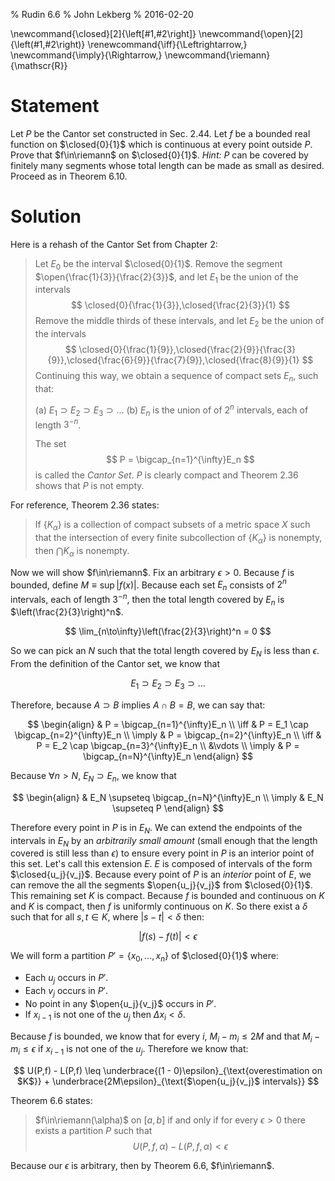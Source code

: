 % Rudin 6.6
% John Lekberg
% 2016-02-20

\newcommand{\closed}[2]{\left[#1,#2\right]}
\newcommand{\open}[2]{\left(#1,#2\right)}
\renewcommand{\iff}{\Leftrightarrow\,}
\newcommand{\imply}{\Rightarrow\,}
\newcommand{\riemann}{\mathscr{R}}

# Statement

Let $P$ be the Cantor set constructed in Sec. 2.44.
Let $f$ be a bounded real function on $\closed{0}{1}$ which is continuous at every point outside $P$.
Prove that $f\in\riemann$ on $\closed{0}{1}$.
*Hint:* $P$ can be covered by finitely many segments whose total length can be made as small as desired.
Proceed as in Theorem 6.10.

# Solution

Here is a rehash of the Cantor Set from Chapter 2:

> Let $E_0$ be the interval $\closed{0}{1}$.
Remove the segment $\open{\frac{1}{3}}{\frac{2}{3}}$, and let $E_1$ be the union of the intervals
$$
\closed{0}{\frac{1}{3}},\closed{\frac{2}{3}}{1}
$$
Remove the middle thirds of these intervals, and let $E_2$ be the union of the intervals
$$
  \closed{0}{\frac{1}{9}},\closed{\frac{2}{9}}{\frac{3}{9}},\closed{\frac{6}{9}}{\frac{7}{9}},\closed{\frac{8}{9}}{1}
$$
Continuing this way, we obtain a sequence of compact sets $E_n$, such that:
>
> (a) $E_1 \supset E_2 \supset E_3 \supset\ldots$
> (b) $E_n$ is the union of of $2^n$ intervals, each of length $3^{-n}$.
>
> The set
$$
P = \bigcap_{n=1}^{\infty}E_n
$$
is called the *Cantor Set*.
$P$ is clearly compact and Theorem 2.36 shows that $P$ is not empty.

For reference, Theorem 2.36 states:

> If $\{K_\alpha\}$ is a collection of compact subsets of a metric space $X$ such that the intersection of every finite subcollection of $\{K_\alpha\}$ is nonempty, then $\bigcap K_\alpha$ is nonempty.

Now we will show $f\in\riemann$.
Fix an arbitrary $\epsilon > 0$.
Because $f$ is bounded, define $M\equiv\sup|f(x)|$.
Because each set $E_n$ consists of $2^n$ intervals, each of length $3^{-n}$, then the total length covered by $E_n$ is $\left(\frac{2}{3}\right)^n$.

$$
\lim_{n\to\infty}\left(\frac{2}{3}\right)^n = 0
$$

So we can pick an $N$ such that the total length covered by $E_N$ is less than $\epsilon$.
From the definition of the Cantor set, we know that

$$
  E_1 \supset E_2 \supset E_3 \supset \ldots
$$

Therefore, because $A \supset B$ implies $A\cap B = B$, we can say that:

$$
\begin{align}
  & P = \bigcap_{n=1}^{\infty}E_n \\
  \iff & P = E_1 \cap \bigcap_{n=2}^{\infty}E_n \\
  \imply & P = \bigcap_{n=2}^{\infty}E_n \\
  \iff & P = E_2 \cap \bigcap_{n=3}^{\infty}E_n \\
  &\vdots  \\
  \imply & P = \bigcap_{n=N}^{\infty}E_n
\end{align}
$$

Because $\forall n > N$, $E_N \supset E_n$, we know that

$$
\begin{align}
  & E_N \supseteq \bigcap_{n=N}^{\infty}E_n \\
  \imply & E_N \supseteq P
\end{align}
$$

Therefore every point in $P$ is in $E_N$.
We can extend the endpoints of the intervals in $E_N$ by an *arbitrarily small amount* (small enough that the length covered is still less than $\epsilon$) to ensure every point in $P$ is an interior point of this set.
Let's call this extension $E$.
$E$ is composed of intervals of the form $\closed{u_j}{v_j}$.
Because every point of $P$ is an *interior* point of $E$, we can remove the all the segments $\open{u_j}{v_j}$ from $\closed{0}{1}$.
This remaining set $K$ is compact.
Because $f$ is bounded and continuous on $K$ and $K$ is compact, then $f$ is uniformly continuous on $K$.
So there exist a $\delta$ such that for all $s,t\in K$, where $|s - t| < \delta$ then:

$$
  |f(s) - f(t)| < \epsilon
$$

We will form a partition $P' = \{x_0,\ldots,x_n\}$ of $\closed{0}{1}$ where:

- Each $u_j$ occurs in $P'$.
- Each $v_j$ occurs in $P'$.
- No point in any $\open{u_j}{v_j}$ occurs in $P'$.
- If $x_{i-1}$ is not one of the $u_j$ then $\Delta x_i < \delta$.

Because $f$ is bounded, we know that for every $i$, $M_i - m_i \leq 2M$ and that $M_i - m_i \leq \epsilon$ if $x_{i-1}$ is not one of the $u_j$.
Therefore we know that:

$$
  U(P,f) - L(P,f) \leq \underbrace{(1 - 0)\epsilon}_{\text{overestimation on $K$}} + \underbrace{2M\epsilon}_{\text{$\open{u_j}{v_j}$ intervals}}
$$

Theorem 6.6 states:

> $f\in\riemann(\alpha)$ on $[a,b]$ if and only if for every $\epsilon > 0$ there exists a partition $P$ such that
$$
U(P,f,\alpha) - L(P,f,\alpha) < \epsilon
$$

Because our $\epsilon$ is arbitrary, then by Theorem 6.6, $f\in\riemann$.
